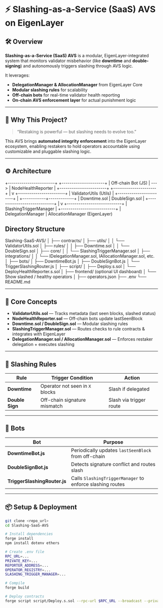 # ⚡ Slashing-as-a-Service (SaaS) AVS on EigenLayer

## 🛠 Overview

**Slashing-as-a-Service (SaaS) AVS** is a modular, EigenLayer-integrated system that monitors validator misbehavior (like **downtime** and **double-signing**) and autonomously triggers slashing through AVS logic.

It leverages:
- **DelegationManager & AllocationManager** from EigenLayer Core
- **Modular slashing rules** for scalability
- **Off-chain bots** for real-time validator health reporting
- **On-chain AVS enforcement layer** for actual punishment logic

---

## 🚀 Why This Project?
> “Restaking is powerful — but slashing needs to evolve too.”

This AVS brings **automated integrity enforcement** into the EigenLayer ecosystem, enabling restakers to hold operators accountable using customizable and pluggable slashing logic.

---

## ⚙️ Architecture

+------------------------+ +----------------------+ | Off-chain Bot (JS) | ---> | NodeHealthReporter | +------------------------+ +----------------------+ | v +------------------------+ | ValidatorUtils (Utils) | +------------------------+ | +------------+-------------+ | Downtime.sol | DoubleSign.sol | +-----------------------------+ | v +----------------------------+ | SlashingTriggerManager | +----------------------------+ | DelegationManager | AllocationManager (EigenLayer)

## Directory Structure


Slashing-SaaS-AVS/ │ ├── contracts/ │ ├── utils/ │ │ └── ValidatorUtils.sol │ ├── rules/ │ │ ├── Downtime.sol │ │ └── DoubleSign.sol │ ├── core/ │ │ └── SlashingTriggerManager.sol │ ├── integrations/ │ │ └── IDelegationManager.sol, IAllocationManager.sol, etc. │ ├── bots/ │ ├── DowntimeBot.js │ ├── DoubleSignBot.js │ └── TriggerSlashingRouter.js │ ├── script/ │ ├── Deploy.s.sol │ └── DeployHealthReporter.s.sol │ ├── frontend/ (optional UI dashboard) │ └── Show slashed / healthy operators │ ├── operators.json ├── .env └── README.md



---

## 🔐 Core Concepts
- **ValidatorUtils.sol** — Tracks metadata (last seen blocks, slashed status)
- **NodeHealthReporter.sol** — Off-chain bots update lastSeenBlock
- **Downtime.sol / DoubleSign.sol** — Modular slashing rules
- **SlashingTriggerManager.sol** — Routes checks to rule contracts & integrates with EigenLayer
- **DelegationManager.sol / AllocationManager.sol** — Enforces restaker delegation + executes slashing

---

## 🚦 Slashing Rules

| Rule | Trigger Condition | Action |
|------|--------------------|--------|
| **Downtime** | Operator not seen in `X` blocks | Slash if delegated |
| **Double Sign** | Off-chain signature mismatch | Slash via trigger route |

---

## 🤖 Bots

| Bot | Purpose |
|-----|--------|
| **DowntimeBot.js** | Periodically updates `lastSeenBlock` from off-chain |
| **DoubleSignBot.js** | Detects signature conflict and routes slash |
| **TriggerSlashingRouter.js** | Calls `SlashingTriggerManager` to enforce slashing routes |

---

## 📦 Setup & Deployment

```bash
git clone <repo_url>
cd Slashing-SaaS-AVS

# Install dependencies
forge install
npm install dotenv ethers

# Create .env file
RPC_URL=...
PRIVATE_KEY=...
REPORTER_ADDRESS=...
OPERATOR_REGISTRY=...
SLASHING_TRIGGER_MANAGER=...

# Compile
forge build

# Deploy contracts
forge script script/Deploy.s.sol --rpc-url $RPC_URL --broadcast --private-key $PRIVATE_KEY
